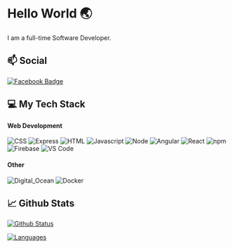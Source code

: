 # Hello World 🌏

I am a full-time Software Developer.

## 📫 Social

[![Facebook Badge](https://img.shields.io/badge/-facebook-blue?style=flat&logo=Facebook&logoColor=white&link=https://www.facebook.com/JamesSut21/)](https://www.facebook.com/JamesSut21)

## 💻 My Tech Stack

#### Web Development
![CSS](https://img.shields.io/badge/CSS3-1572B6?style=for-the-badge&logo=css3&logoColor=white)
![Express](https://img.shields.io/badge/Express.js-000000?style=for-the-badge&logo=express&logoColor=white)
![HTML](https://img.shields.io/badge/HTML5-E34F26?style=for-the-badge&logo=html5&logoColor=white)
![Javascript](https://img.shields.io/badge/JavaScript-323330?style=for-the-badge&logo=javascript&logoColor=F7DF1E)
![Node](https://img.shields.io/badge/Node.js-339933?style=for-the-badge&logo=nodedotjs&logoColor=white)
![Angular](https://img.shields.io/badge/Angular-DD0031?style=for-the-badge&logo=angular&logoColor=white)
![React](https://img.shields.io/badge/React-20232A?style=for-the-badge&logo=react&logoColor=61DAFB)
![npm](https://img.shields.io/badge/npm-CB3837?style=for-the-badge&logo=npm&logoColor=white)
![Firebase](https://img.shields.io/badge/Docker-2CA5E0?style=for-the-badge&logo=docker&logoColor=white)
![VS Code](https://img.shields.io/badge/Visual_Studio_Code-0078D4?style=for-the-badge&logo=visual%20studio%20code&logoColor=white)

#### Other
![Digital_Ocean](https://img.shields.io/badge/Digital_Ocean-0080FF?style=for-the-badge&logo=DigitalOcean&logoColor=white)
![Docker](https://img.shields.io/badge/Firebase-ffca28?style=for-the-badge&logo=firebase&logoColor=black)

## 📈 Github Stats
[![Github Status](https://github-readme-stats.vercel.app/api?username=jamewk&count_private=true&theme=onedark&show_icons=true)](https://github.com/jamewk)

[![Languages](https://github-readme-stats.vercel.app/api/top-langs/?username=jamewk&layout=compact&langs_count=10&hide_border=true&custom_title=Languages&bg_color=f5f5f5)](https://github.com/jamewk)
